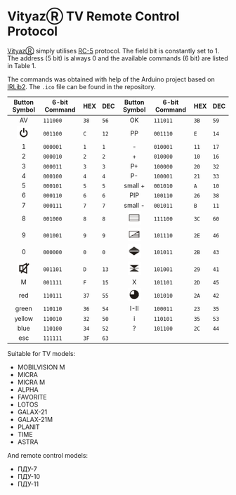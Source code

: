 # VityazⓇ TV Remote Control Protocol

[VityazⓇ](http://en.vityas.com/) simply utilises [RC-5](https://en.wikipedia.org/wiki/RC-5) protocol. The field bit is constantly set to 1. The address (5 bit) is always 0 and the available commands (6 bit) are listed in Table 1.  

The commands was obtained with help of the Arduino project based on [IRLib2](https://github.com/cyborg5/IRLib2). The `.ico` file can be found in the repository.

| Button Symbol | 6-bit Command | HEX | DEC | Button Symbol | 6-bit Command | HEX | DEC |
| :-----------: | ------------- | --- | --- | :-----------: | ------------- | --- | --- |
| AV | `111000` | `38` | `56` | OK | `111011` | `3B` | `59` |
| <img src="Images/standby.png" alt="Standby" width="30" height="30"> | `001100` | `C` | `12` | PP | `001110` | `E` | `14` |
| 1 | `000001` | `1` | `1` | - | `010001` | `11` | `17` |
| 2 | `000010` | `2` | `2` | + | `010000` | `10` | `16` |
| 3 | `000011` | `3` | `3` | P+ | `100000` | `20` | `32` |
| 4 | `000100` | `4` | `4` | P- | `100001` | `21` | `33` |
| 5 | `000101` | `5` | `5` | small + | `001010` | `A` | `10` |
| 6 | `000110` | `6` | `6` | PIP | `100110` | `26` | `38` |
| 7 | `000111` | `7` | `7` | small - | `001011` | `B` | `11` |
| 8 | `001000` | `8` | `8` | <img src="Images/teletext.png" alt="Teletext" width="30" height="30"> | `111100` | `3C` | `60` |
| 9 | `001001` | `9` | `9` | <img src="Images/blend.png" alt="Teletext Blend" width="30" height="30"> | `101110` | `2E` | `46` |
| 0 | `000000` | `0` | `0` | <img src="Images/pagesize.png" alt="Teletext Page Size" width="30" height="30"> | `101011` | `2B` | `43` |
| <img src="Images/mute.png" alt="Mute" width="30" height="30"> | `001101` | `D` | `13` | <img src="Images/pagehold.png" alt="Teletext Pagehold" width="30" height="30"> | `101001` | `29` | `41` |
| M | `001111` | `F` | `15` | X | `101101` | `2D` | `45` |
| red | `110111` | `37` | `55` | <img src="Images/segment.png" alt="Teletext Subpage Mode" width="30" height="30"> | `101010` | `2A` | `42` |
| green | `110110` | `36` | `54` | I-II | `100011` | `23` | `35` |
| yellow | `110010` | `32` | `50` | i | `110101` | `35` | `53` |
| blue | `110100` | `34` | `52` | ? | `101100` | `2C` | `44` |
| esc | `111111` | `3F` | `63` |   |   |   |    |

Suitable for TV models:
- MOBILVISION M
- MICRA
- MICRA M
- ALPHA
- FAVORITE
- LOTOS
- GALAX-21
- GALAX-21M
- PLANIT
- TIME
- ASTRA

And remote control models:
- ПДУ-7
- ПДУ-10
- ПДУ-11

